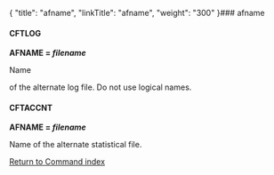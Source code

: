 {
    "title": "afname",
    "linkTitle": "afname",
    "weight": "300"
}### <span id="afname"></span>afname

#### <span id="afname CFTLOG"></span>CFTLOG

**AFNAME = *filename***

Name
of the alternate log file. Do not use logical names.

#### <span id="afname_CFTACCNT"></span>CFTACCNT

**AFNAME = *filename***

Name of the alternate statistical file.

[Return to Command index](../../)
